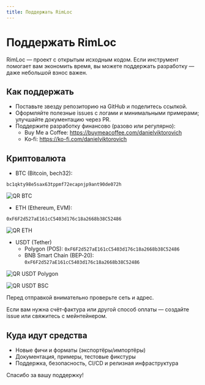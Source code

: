 ```yaml
---
title: Поддержать RimLoc
---
```


# Поддержать RimLoc

RimLoc — проект с открытым исходным кодом. Если инструмент помогает вам экономить время, вы можете поддержать разработку — даже небольшой взнос важен.

## Как поддержать

- Поставьте звезду репозиторию на GitHub и поделитесь ссылкой.
- Оформляйте полезные issues с логами и минимальными примерами; улучшайте документацию через PR.
- Поддержите разработку финансово (разово или регулярно):
  - Buy Me a Coffee: https://buymeacoffee.com/danielviktorovich
  - Ko‑fi: https://ko-fi.com/danielviktorovich

## Криптовалюта

- BTC (Bitcoin, bech32):

```
bc1qkty98e5sax63tppmf72ecapnjp9ant90de072h
```

![QR BTC](../assets/qr/btc.svg)

- ETH (Ethereum, EVM):

```
0xF6F2d527aE161cC5403d176c18a2668b38C52486
```

![QR ETH](../assets/qr/eth.svg)

- USDT (Tether)
  - Polygon (POS): `0xF6F2d527aE161cC5403d176c18a2668b38C52486`
  - BNB Smart Chain (BEP‑20): `0xF6F2d527aE161cC5403d176c18a2668b38C52486`

![QR USDT Polygon](../assets/qr/usdt_polygon.svg)

![QR USDT BSC](../assets/qr/usdt_bsc.svg)

Перед отправкой внимательно проверьте сеть и адрес.

Если вам нужна счёт‑фактура или другой способ оплаты — создайте issue или свяжитесь с мейнтейнером.

## Куда идут средства

- Новые фичи и форматы (экспортёры/импортёры)
- Документация, примеры, тестовые фикстуры
- Поддержка, безопасность, CI/CD и релизная инфраструктура

Спасибо за вашу поддержку!
